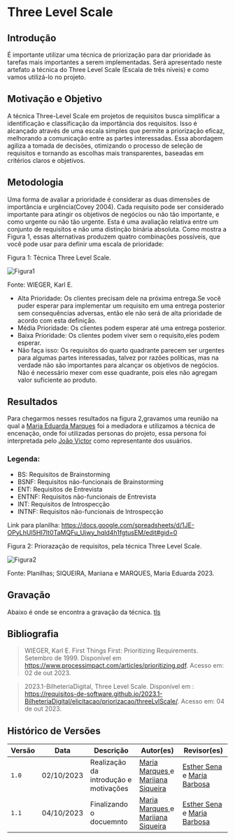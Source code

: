 # Three Level Scale

## Introdução
É importante utilizar uma técnica de priorização para dar prioridade às tarefas mais importantes a serem implementadas. Será apresentado neste artefato a técnica do Three Level Scale (Escala de três níveis) e como vamos utilizá-lo no projeto.

## Motivação e Objetivo

A técnica Three-Level Scale em projetos de requisitos busca simplificar a identificação e classificação da importância dos requisitos. Isso é alcançado através de uma escala simples que permite a priorização eficaz, melhorando a comunicação entre as partes interessadas. Essa abordagem agiliza a tomada de decisões, otimizando o processo de seleção de requisitos e tornando as escolhas mais transparentes, baseadas em critérios claros e objetivos.

## Metodologia
Uma forma de avaliar a prioridade é considerar as duas dimensões de importância e urgência(Covey 2004). Cada requisito pode ser considerado importante para atingir os objetivos de negócios ou não tão
importante, e como urgente ou não tão urgente. Esta é uma avaliação relativa entre um conjunto de
requisitos e não uma distinção binária absoluta. Como mostra a Figura 1, essas alternativas produzem quatro
combinações possíveis, que você pode usar para definir uma escala de prioridade:

Figura 1: Técnica Three Level Scale.

![Figura1](docs/../priorizacao/tls1.png)

Fonte: WIEGER, Karl E. 

* Alta Prioridade: Os clientes precisam dele na próxima entrega.Se você puder esperar para implementar um requisito em uma entrega
posterior sem consequências adversas, então ele não será de alta prioridade de acordo com esta definição.
* Média Prioridade: Os clientes podem esperar até uma entrega posterior.
* Baixa Prioridade: Os clientes podem viver sem o requisito,eles podem esperar.
* Não faça isso: Os requisitos do quarto quadrante parecem ser urgentes para algumas partes interessadas, talvez por razões políticas, mas na verdade não são importantes para alcançar os objetivos de negócios. Não é necessário mexer com esse quadrante, pois eles não agregam valor suficiente ao produto.

## Resultados

Para chegarmos nesses resultados na figura 2,gravamos uma reunião na qual a [Maria Eduarda Marques](https://github.com/EduardaSMarques) foi a mediadora e utilizamos a técnica de encenação, onde foi utilizadas personas do projeto, essa persona foi interpretada pelo [João Victor](https://github.com/jvcostta) como representante dos usuários. 


### Legenda:

* BS: Requisitos de Brainstorming
* BSNF: Requisitos não-funcionais de Brainstorming
* ENT: Requisitos de Entrevista
* ENTNF: Requisitos não-funcionais de Entrevista
* INT: Requisitos de Introspecção
* INTNF: Requisitos não-funcionais de Introspecção

Link para planilha: https://docs.google.com/spreadsheets/d/1JE-OPyLhUI5HI7It0TaMQFu_Ujwy_hqld4h1fgtusEM/edit#gid=0

Figura 2: Priorazação de requisitos, pela técnica Three Level Scale.

![Figura2](docs/../priorizacao/tls.png)

Fonte: Planilhas; SIQUEIRA, Mariiana e MARQUES, Maria Eduarda 2023.

## Gravação

Abaixo é onde se encontra a gravação da técnica.
[tls](https://youtu.be/EA3MoZ_IdB0)

## Bibliografia

> WIEGER, Karl E. First Things First: Prioritizing Requirements. Setembro de 1999. Disponível em https://www.processimpact.com/articles/prioritizing.pdf. Acesso em: 02 de out 2023.

> 2023.1-BilheteriaDigital, Three Level Scale. Disponível em : https://requisitos-de-software.github.io/2023.1-BilheteriaDigital/elicitacao/priorizacao/threeLvlScale/. Acesso em: 04 de out 2023.

## Histórico de Versões

| Versão |     Data    | Descrição   | Autor(es) | Revisor(es) |
| ------ | ----------- | ----------- | --------- | ----------- |
| `1.0`  | 02/10/2023  | Realização da introdução e motivações  | [Maria Marques ](https://github.com/EduardaSMarques) e [Mariiana Siqueira](https://github.com/Maryyscreuza) | [Esther Sena](https://github.com/esmsena) e [Maria Barbosa](https://github.com/Madu01) |
| `1.1`  | 04/10/2023  | Finalizando o docuemnto | [Maria Marques ](https://github.com/EduardaSMarques) e [Mariiana Siqueira](https://github.com/Maryyscreuza) | [Esther Sena](https://github.com/esmsena) e [Maria Barbosa](https://github.com/Madu01) |

